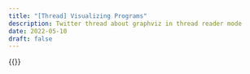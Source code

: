 ```yaml
---
title: "[Thread] Visualizing Programs"
description: Twitter thread about graphviz in thread reader mode
date: 2022-05-10
draft: false
---
```


{{<threadreader end="1386086808216244228">}}
